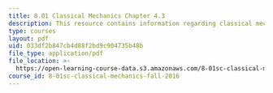```yaml
---
title: 8.01 Classical Mechanics Chapter 4.3
description: This resource contains information regarding classical mechanics.
type: courses
layout: pdf
uid: 033df2b847cb4d88f2bd9c904735b48b
file_type: application/pdf
file_location: >-
  https://open-learning-course-data.s3.amazonaws.com/8-01sc-classical-mechanics-fall-2016/033df2b847cb4d88f2bd9c904735b48b_MIT8_01F16_chapter4.3.pdf
course_id: 8-01sc-classical-mechanics-fall-2016
---
```

